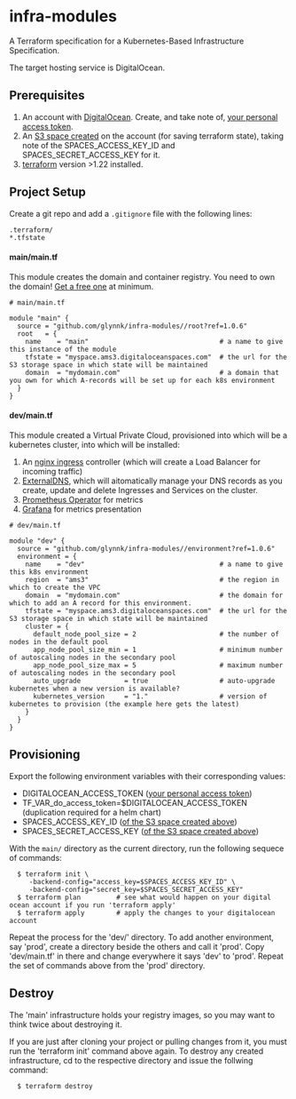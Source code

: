 # infra-modules
A Terraform specification for a Kubernetes-Based Infrastructure Specification.

The target hosting service is DigitalOcean.

## Prerequisites
  1. An account with [DigitalOcean](https://www.digitalocean.com). Create, and take note of, [your personal access token](https://cloud.digitalocean.com/account/api/tokens).
  2. An [S3 space created](https://cloud.digitalocean.com/spaces) on the account (for saving terraform state), taking
     note of the SPACES\_ACCESS\_KEY\_ID and SPACES\_SECRET\_ACCESS\_KEY for it.
  3. [terraform](https://releases.hashicorp.com/terraform/) version >1.22 installed.

## Project Setup
Create a git repo and add a `.gitignore` file with the following lines:
```
.terraform/
*.tfstate
```

#### main/main.tf
This module creates the domain and container registry.
You need to own the domain! [Get a free one](https://www.freenom.com/en/index.html?lang=en) at minimum.
```
# main/main.tf

module "main" {
  source = "github.com/glynnk/infra-modules//root?ref=1.0.6"
  root   = {
    name    = "main"                                 # a name to give this instance of the module
    tfstate = "myspace.ams3.digitaloceanspaces.com"  # the url for the S3 storage space in which state will be maintained
    domain  = "mydomain.com"                         # a domain that you own for which A-records will be set up for each k8s environment
  }
}

```
#### dev/main.tf
This module created a Virtual Private Cloud, provisioned into which will be a
kubernetes cluster, into which will be installed:
  1. An [nginx ingress](https://github.com/kubernetes/ingress-nginx) controller (which will create a Load Balancer for incoming traffic)
  2. [ExternalDNS](https://github.com/kubernetes-sigs/external-dns), which will aitomatically manage your DNS records as you create, update and delete Ingresses and Services on the cluster.
  2. [Prometheus Operator](https://github.com/prometheus-operator/prometheus-operator) for metrics
  3. [Grafana](https://grafana.com) for metrics presentation
```
# dev/main.tf

module "dev" {
  source = "github.com/glynnk/infra-modules//environment?ref=1.0.6"
  environment = {
    name    = "dev"                                  # a name to give this k8s environment
    region  = "ams3"                                 # the region in which to create the VPC
    domain  = "mydomain.com"                         # the domain for which to add an A record for this environment.
    tfstate = "myspace.ams3.digitaloceanspaces.com"  # the url for the S3 storage space in which state will be maintained
    cluster = {
      default_node_pool_size = 2                     # the number of nodes in the default pool
      app_node_pool_size_min = 1                     # minimum number of autoscaling nodes in the secondary pool
      app_node_pool_size_max = 5                     # maximum number of autoscaling nodes in the secondary pool
      auto_upgrade           = true                  # auto-upgrade kubernetes when a new version is available?
      kubernetes_version     = "1."                  # version of kubernetes to provision (the example here gets the latest)
    }
  }
}

```

## Provisioning
Export the following environment variables with their corresponding values:
  - DIGITALOCEAN\_ACCESS\_TOKEN ([your personal access token](https://cloud.digitalocean.com/account/api/tokens))
  - TF\_VAR\_do\_access\_token=$DIGITALOCEAN\_ACCESS\_TOKEN (duplication required for a helm chart)
  - SPACES\_ACCESS\_KEY\_ID     ([of the S3 space created above](https://cloud.digitalocean.com/spaces))
  - SPACES\_SECRET\_ACCESS\_KEY ([of the S3 space created above](https://cloud.digitalocean.com/spaces))

With the `main/` directory as the current directory, run the following sequece of commands:
```
  $ terraform init \
     -backend-config="access_key=$SPACES_ACCESS_KEY_ID" \
     -backend-config="secret_key=$SPACES_SECRET_ACCESS_KEY"
  $ terraform plan         # see what would happen on your digital ocean account if you run 'terraform apply'
  $ terraform apply        # apply the changes to your digitalocean account
```

Repeat the process for the 'dev/' directory. To add another environment, say 'prod', create a directory
beside the others and call it 'prod'. Copy 'dev/main.tf' in there and change everywhere it says 'dev' to
'prod'. Repeat the set of commands above from the 'prod' directory.

## Destroy
The 'main' infrastructure holds your registry images, so you may want to think twice about destroying it.

If you are just after cloning your project or pulling changes from it, you must run the 'terraform init'
command above again. To destroy any created infrastructure, cd to the respective directory and issue the
follwing command:
```
  $ terraform destroy
```

